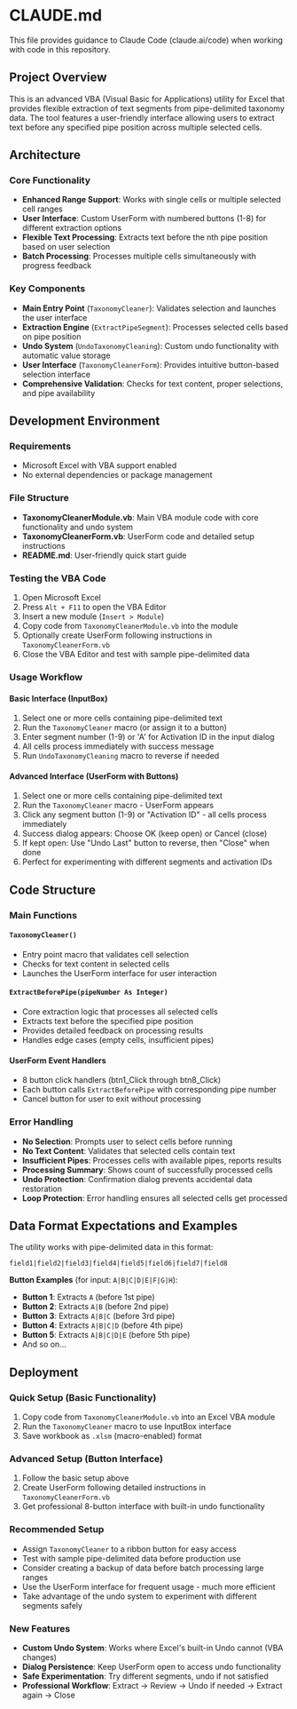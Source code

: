 # CLAUDE.md

This file provides guidance to Claude Code (claude.ai/code) when working with code in this repository.

## Project Overview

This is an advanced VBA (Visual Basic for Applications) utility for Excel that provides flexible extraction of text segments from pipe-delimited taxonomy data. The tool features a user-friendly interface allowing users to extract text before any specified pipe position across multiple selected cells.

## Architecture

### Core Functionality
- **Enhanced Range Support**: Works with single cells or multiple selected cell ranges
- **User Interface**: Custom UserForm with numbered buttons (1-8) for different extraction options
- **Flexible Text Processing**: Extracts text before the nth pipe position based on user selection
- **Batch Processing**: Processes multiple cells simultaneously with progress feedback

### Key Components
- **Main Entry Point** (`TaxonomyCleaner`): Validates selection and launches the user interface
- **Extraction Engine** (`ExtractPipeSegment`): Processes selected cells based on pipe position
- **Undo System** (`UndoTaxonomyCleaning`): Custom undo functionality with automatic value storage
- **User Interface** (`TaxonomyCleanerForm`): Provides intuitive button-based selection interface
- **Comprehensive Validation**: Checks for text content, proper selections, and pipe availability

## Development Environment

### Requirements
- Microsoft Excel with VBA support enabled
- No external dependencies or package management

### File Structure
- **TaxonomyCleanerModule.vb**: Main VBA module code with core functionality and undo system
- **TaxonomyCleanerForm.vb**: UserForm code and detailed setup instructions
- **README.md**: User-friendly quick start guide

### Testing the VBA Code
1. Open Microsoft Excel
2. Press `Alt + F11` to open the VBA Editor
3. Insert a new module (`Insert > Module`)
4. Copy code from `TaxonomyCleanerModule.vb` into the module
5. Optionally create UserForm following instructions in `TaxonomyCleanerForm.vb`
6. Close the VBA Editor and test with sample pipe-delimited data

### Usage Workflow

#### Basic Interface (InputBox)
1. Select one or more cells containing pipe-delimited text
2. Run the `TaxonomyCleaner` macro (or assign it to a button)
3. Enter segment number (1-9) or 'A' for Activation ID in the input dialog
4. All cells process immediately with success message
5. Run `UndoTaxonomyCleaning` macro to reverse if needed

#### Advanced Interface (UserForm with Buttons)
1. Select one or more cells containing pipe-delimited text
2. Run the `TaxonomyCleaner` macro - UserForm appears
3. Click any segment button (1-9) or "Activation ID" - all cells process immediately
4. Success dialog appears: Choose OK (keep open) or Cancel (close)
5. If kept open: Use "Undo Last" button to reverse, then "Close" when done
6. Perfect for experimenting with different segments and activation IDs

## Code Structure

### Main Functions

#### `TaxonomyCleaner()`
- Entry point macro that validates cell selection
- Checks for text content in selected cells
- Launches the UserForm interface for user interaction

#### `ExtractBeforePipe(pipeNumber As Integer)`
- Core extraction logic that processes all selected cells
- Extracts text before the specified pipe position
- Provides detailed feedback on processing results
- Handles edge cases (empty cells, insufficient pipes)

#### UserForm Event Handlers
- 8 button click handlers (btn1_Click through btn8_Click)
- Each button calls `ExtractBeforePipe` with corresponding pipe number
- Cancel button for user to exit without processing

### Error Handling
- **No Selection**: Prompts user to select cells before running
- **No Text Content**: Validates that selected cells contain text
- **Insufficient Pipes**: Processes cells with available pipes, reports results
- **Processing Summary**: Shows count of successfully processed cells
- **Undo Protection**: Confirmation dialog prevents accidental data restoration
- **Loop Protection**: Error handling ensures all selected cells get processed

## Data Format Expectations and Examples

The utility works with pipe-delimited data in this format:
```
field1|field2|field3|field4|field5|field6|field7|field8
```

**Button Examples** (for input: `A|B|C|D|E|F|G|H`):
- **Button 1**: Extracts `A` (before 1st pipe)
- **Button 2**: Extracts `A|B` (before 2nd pipe)
- **Button 3**: Extracts `A|B|C` (before 3rd pipe)
- **Button 4**: Extracts `A|B|C|D` (before 4th pipe)
- **Button 5**: Extracts `A|B|C|D|E` (before 5th pipe)
- And so on...

## Deployment

### Quick Setup (Basic Functionality)
1. Copy code from `TaxonomyCleanerModule.vb` into an Excel VBA module
2. Run the `TaxonomyCleaner` macro to use InputBox interface
3. Save workbook as `.xlsm` (macro-enabled) format

### Advanced Setup (Button Interface)
1. Follow the basic setup above
2. Create UserForm following detailed instructions in `TaxonomyCleanerForm.vb`
3. Get professional 8-button interface with built-in undo functionality

### Recommended Setup
- Assign `TaxonomyCleaner` to a ribbon button for easy access
- Test with sample pipe-delimited data before production use
- Consider creating a backup of data before batch processing large ranges
- Use the UserForm interface for frequent usage - much more efficient
- Take advantage of the undo system to experiment with different segments safely

### New Features
- **Custom Undo System**: Works where Excel's built-in Undo cannot (VBA changes)
- **Dialog Persistence**: Keep UserForm open to access undo functionality
- **Safe Experimentation**: Try different segments, undo if not satisfied
- **Professional Workflow**: Extract → Review → Undo if needed → Extract again → Close